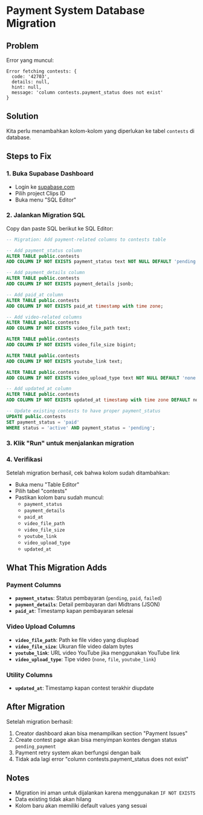 # Payment System Database Migration

## Problem
Error yang muncul:
```
Error fetching contests: {
  code: '42703',
  details: null,
  hint: null,
  message: 'column contests.payment_status does not exist'
}
```

## Solution
Kita perlu menambahkan kolom-kolom yang diperlukan ke tabel `contests` di database.

## Steps to Fix

### 1. Buka Supabase Dashboard
- Login ke [supabase.com](https://supabase.com)
- Pilih project Clips ID
- Buka menu "SQL Editor"

### 2. Jalankan Migration SQL
Copy dan paste SQL berikut ke SQL Editor:

```sql
-- Migration: Add payment-related columns to contests table

-- Add payment_status column
ALTER TABLE public.contests 
ADD COLUMN IF NOT EXISTS payment_status text NOT NULL DEFAULT 'pending';

-- Add payment_details column
ALTER TABLE public.contests 
ADD COLUMN IF NOT EXISTS payment_details jsonb;

-- Add paid_at column
ALTER TABLE public.contests 
ADD COLUMN IF NOT EXISTS paid_at timestamp with time zone;

-- Add video-related columns
ALTER TABLE public.contests 
ADD COLUMN IF NOT EXISTS video_file_path text;

ALTER TABLE public.contests 
ADD COLUMN IF NOT EXISTS video_file_size bigint;

ALTER TABLE public.contests 
ADD COLUMN IF NOT EXISTS youtube_link text;

ALTER TABLE public.contests 
ADD COLUMN IF NOT EXISTS video_upload_type text NOT NULL DEFAULT 'none';

-- Add updated_at column
ALTER TABLE public.contests 
ADD COLUMN IF NOT EXISTS updated_at timestamp with time zone DEFAULT now();

-- Update existing contests to have proper payment_status
UPDATE public.contests 
SET payment_status = 'paid' 
WHERE status = 'active' AND payment_status = 'pending';
```

### 3. Klik "Run" untuk menjalankan migration

### 4. Verifikasi
Setelah migration berhasil, cek bahwa kolom sudah ditambahkan:
- Buka menu "Table Editor"
- Pilih tabel "contests"
- Pastikan kolom baru sudah muncul:
  - `payment_status`
  - `payment_details`
  - `paid_at`
  - `video_file_path`
  - `video_file_size`
  - `youtube_link`
  - `video_upload_type`
  - `updated_at`

## What This Migration Adds

### Payment Columns
- **`payment_status`**: Status pembayaran (`pending`, `paid`, `failed`)
- **`payment_details`**: Detail pembayaran dari Midtrans (JSON)
- **`paid_at`**: Timestamp kapan pembayaran selesai

### Video Upload Columns
- **`video_file_path`**: Path ke file video yang diupload
- **`video_file_size`**: Ukuran file video dalam bytes
- **`youtube_link`**: URL video YouTube jika menggunakan YouTube link
- **`video_upload_type`**: Tipe video (`none`, `file`, `youtube_link`)

### Utility Columns
- **`updated_at`**: Timestamp kapan contest terakhir diupdate

## After Migration
Setelah migration berhasil:
1. Creator dashboard akan bisa menampilkan section "Payment Issues"
2. Create contest page akan bisa menyimpan kontes dengan status `pending_payment`
3. Payment retry system akan berfungsi dengan baik
4. Tidak ada lagi error "column contests.payment_status does not exist"

## Notes
- Migration ini aman untuk dijalankan karena menggunakan `IF NOT EXISTS`
- Data existing tidak akan hilang
- Kolom baru akan memiliki default values yang sesuai
